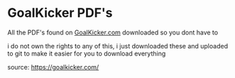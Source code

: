 # GoalKicker PDF's
 All the PDF's found on [GoalKicker.com](https://goalkicker.com/) downloaded so you dont have to

i do not own the rights to any of this, i just downloaded these and uploaded to git to make it easier for you to download everything

source: https://goalkicker.com/
